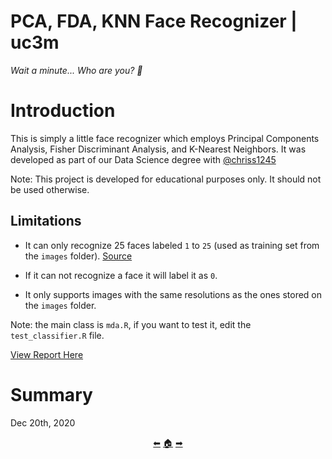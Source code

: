 # PCA, FDA, KNN Face Recognizer | uc3m

*Wait a minute... Who are you? 🧐*

# Introduction

This is simply a little face recognizer which employs Principal Components Analysis, Fisher Discriminant Analysis, and K-Nearest Neighbors.
It was developed as part of our Data Science degree with [@chriss1245](https://github.com/chriss1245)

Note: This project is developed for educational purposes only. It should not be used otherwise.

## Limitations

- It can only recognize 25 faces labeled ``1`` to ``25`` (used as training set from the ``images`` folder). [Source](https://cmp.felk.cvut.cz/~spacelib/faces/faces96.html)

- If it can not recognize a face it will label it as ``0``.

- It only supports images with the same resolutions as the ones stored on the ``images`` folder.

Note: the main class is ``mda.R``, if you want to test it, edit the ``test_classifier.R`` file.

<a href="https://github.com/madebypixel02/face-recognizer_with_fda_pca_knn/blob/master/Assignment%202%20Report.pdf">View Report Here</a>

# Summary

Dec 20th, 2020

<p align="center">
  <a href="https://github.com/madebypixel02/Amazon-Management-Simulation-in-Python">&#11013;</a>
  <a href="https://github.com/madebypixel02/Uc3m-Projects">&#127968;</a>
  <a href="https://github.com/madebypixel02/Machine-Learning-Pacman">&#10145;</a>
</p>
